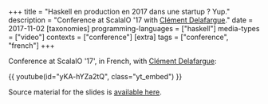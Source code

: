 +++
title = "Haskell en production en 2017 dans une startup ? Yup."
description = "Conference at ScalaIO '17 with [Clément Delafargue](https://twitter.com/clementd)."
date = 2017-11-02
[taxonomies]
programming-languages = ["haskell"]
media-types = ["video"]
contexts = ["conference"]
[extra]
tags = ["conference", "french"]
+++

Conference at ScalaIO '17', in French, with [Clément Delafargue](https://twitter.com/clementd):

{{ youtube(id="yKA-hYZa2tQ", class="yt_embed") }}

Source material for the slides is [available here](https://github.com/ptitfred/slides-scalaio-2017).
